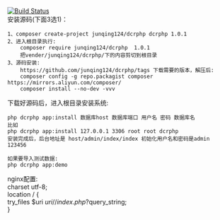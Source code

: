 [![Build Status](https://travis-ci.org/junqing124/dcrphp.svg?branch=master)](https://travis-ci.org/junqing124/dcrphp)  
安装源码(下面3选1)：  

    1、composer create-project junqing124/dcrphp dcrphp 1.0.1
    2、进入根目录执行:
        composer require junqing124/dcrphp  1.0.1  
        把vender/junqing124/dcrphp/下的内容剪切到根目录  
    3、源码安装:
        https://github.com/junqing124/dcrphp/tags 下载需要的版本，解压后:  
        composer config -g repo.packagist composer https://mirrors.aliyun.com/composer/  
        composer install --no-dev -vvv  
        
 
下载好源码后，进入根目录安装系统:  

    php dcrphp app:install 数据库host 数据库端口 用户名 密码 数据库名   
    比如  
    php dcrphp app:install 127.0.0.1 3306 root root dcrphp  
    安装完成后，后台地址是 host/admin/index/index 初始化用户名和密码是admin 123456  

    如果要导入测试数据:    
    php dcrphp app:demo    
  
  
nginx配置:  
charset utf-8;  
location / {  
    try_files $uri $uri/ /index.php?$query_string;    
}  

